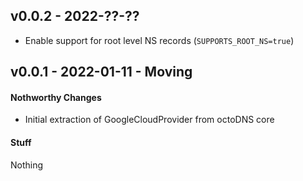 ## v0.0.2 - 2022-??-??

* Enable support for root level NS records (`SUPPORTS_ROOT_NS=true`)

## v0.0.1 - 2022-01-11 - Moving

#### Nothworthy Changes

* Initial extraction of GoogleCloudProvider from octoDNS core

#### Stuff

Nothing
